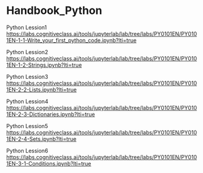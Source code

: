 # Handbook_Python

Python Lession1
https://labs.cognitiveclass.ai/tools/jupyterlab/lab/tree/labs/PY0101EN/PY0101EN-1-1-Write_your_first_python_code.ipynb?lti=true

Python Lession2
https://labs.cognitiveclass.ai/tools/jupyterlab/lab/tree/labs/PY0101EN/PY0101EN-1-2-Strings.ipynb?lti=true

Python Lession3
https://labs.cognitiveclass.ai/tools/jupyterlab/lab/tree/labs/PY0101EN/PY0101EN-2-2-Lists.ipynb?lti=true

Python Lession4
https://labs.cognitiveclass.ai/tools/jupyterlab/lab/tree/labs/PY0101EN/PY0101EN-2-3-Dictionaries.ipynb?lti=true

Python Lession5
https://labs.cognitiveclass.ai/tools/jupyterlab/lab/tree/labs/PY0101EN/PY0101EN-2-4-Sets.ipynb?lti=true

Python Lession6
https://labs.cognitiveclass.ai/tools/jupyterlab/lab/tree/labs/PY0101EN/PY0101EN-3-1-Conditions.ipynb?lti=true
